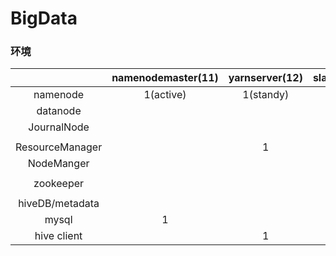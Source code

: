 # BigData

### 环境

|            | namenodemaster(11) | yarnserver(12) | slave001(13) | slave002(14) | slave003(15)            |
| :----------: | :----------------: | :--------: | :---------------: | :----------: | :----------: |
| namenode | 1(active) |  1(standy)  |          |||
| datanode |               |     |      1       |1|1|
| JournalNode |               |     |      1       |1|1|
|  |               |     |           |||
| ResourceManager |               |  1  |  |||
| NodeManger |  |  | 1 |1|1|
|  |  |  |  |||
| zookeeper |  |  | 1 |1|1|
|  |  |  |  |||
| hiveDB/metadata |  |  | 1 |||
| mysql | 1 |  |  |||
| hive client |  | 1 |  |||

